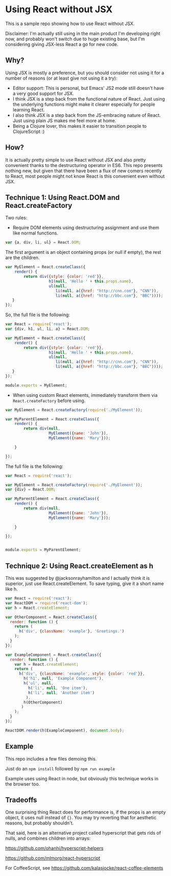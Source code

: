 # Using React without JSX

This is a sample repo showing how to use React without JSX.

Disclaimer: I'm actually still using in the main product I'm developing right
now, and probably won't switch due to huge existing base, but I'm considering
giving JSX-less React a go for new code.

## Why?


Using JSX is mostly a preference, but you should consider not using it for a
number of reasons (or at least give not using it a try):

- Editor support: This is personal, but Emacs' JS2 mode still doesn't have a very good support for JSX.
- I think JSX is a step back from the functional nature of React. Just using the underlying functions might make it clearer especially for people learning React.
- I also think JSX is a step back from the JS-embracing nature of React. Just using plain JS makes me feel more at home.
- Being a Clojure lover, this makes it easier to transition people to ClojureScript :)


## How?

It is actually pretty simple to use React without JSX and also pretty
convenient thanks to the destructuring operator in ES6. This repo presents
nothing new, but given that there have been a flux of new comers recently to
React, most people might not know React is this convenient even without JSX.

## Technique 1: Using React.DOM and React.createFactory
Two rules:

- Require DOM elements using destructuring assignment and use them like normal functions.
```js
var {a, div, li, ul} = React.DOM;
```

The first argument is an object containing props (or null if empty), the rest are the children.

```js
var MyElement = React.createClass({
    render() {
        return div({style: {color: 'red'}},
                   h1(null, 'Hello ' + this.props.name),
                   ul(null,
                      li(null, a({href: "http://cnn.com"}, "CNN")),
                      li(null, a({href: "http://bbc.com"}, "BBC"))));
   }
});
```

So, the full file is the following:
```js
var React = require('react');
var {div, h1, ul, li, a} = React.DOM;

var MyElement = React.createClass({
    render() {
        return div({style: {color: 'red'}},
                   h1(null, 'Hello ' + this.props.name),
                   ul(null,
                      li(null, a({href: "http://cnn.com"}, "CNN")),
                      li(null, a({href: "http://bbc.com"}, "BBC"))));
   }
});

module.exports = MyElement;
```


- When using custom React elements, immediately transform them via `React.createFactory` before using.

```js
var MyElement = React.createFactory(require('./MyElement'));

var MyParentElement = React.createClass({
    render() {
        return div(null,
                   MyElement({name: 'John'}),
                   MyElement({name: 'Mary'}));

    }

});
```

The full file is the following:

```js
var React = require('react');

var MyElement = React.createFactory(require('./MyElement'));
var {div} = React.DOM;

var MyParentElement = React.createClass({
    render() {
        return div(null,
                   MyElement({name: 'John'}),
                   MyElement({name: 'Mary'}));

    }

});


module.exports = MyParentElement;

```

## Technique 2: Using React.createElement as h

This was suggested by @jacksonrayhamilton and I actually think it is superior, just use React.createElement. To save typing, give it a short name like h.

```js
var React = require('react');
var ReactDOM = require('react-dom');
var h = React.createElement;

var OtherComponent = React.createClass({
  render: function () {
    return (
      h('div', {className: 'example'}, 'Greetings.')
    );
  }
});

var ExampleComponent = React.createClass({
  render: function () {
    var h = React.createElement;
    return (
      h('div', {className: 'example', style: {color: 'red'}},
        h('h1', null, 'Example Component'),
        h('ul', null,
          h('li', null, 'One item'),
          h('li', null, 'Another item')
         ),
        h(OtherComponent)
       )
    );
  }
});

ReactDOM.render(h(ExampleComponent), document.body);

```

## Example

This repo includes a few files demoing this.

Just do an `npm install` followed by `npm run example`

Example uses using React in node, but obviously this technique works in the browser too.

## Tradeoffs

One surprising thing React does for performance is, if the props is an empty object, it uses null instead of `{}`. You may try reverting that for aesthetic reasons, but probably shouldn't.

That said, here is an alternative project called hyperscript that gets rids of nulls, and combines children into arrays:

https://github.com/ohanhi/hyperscript-helpers

https://github.com/mlmorg/react-hyperscript

For CoffeeScript, see https://github.com/kalasjocke/react-coffee-elements
